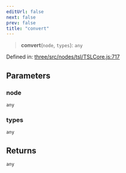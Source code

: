 ```yaml
---
editUrl: false
next: false
prev: false
title: "convert"
---
```


> **convert**(`node`, `types`): `any`

Defined in: [three/src/nodes/tsl/TSLCore.js:717](https://github.com/DefinitelyMaybe/three-i18n/blob/fa57b79433d1c349ffb23a78727299c8d4190136/three/src/nodes/tsl/TSLCore.js#L717)

## Parameters

### node

`any`

### types

`any`

## Returns

`any`
